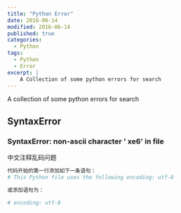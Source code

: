 ```yaml
---
title: "Python Error"
date: 2016-06-14
modified: 2016-06-14
published: true
categories:
  - Python
tags:
  - Python
  - Error
excerpt: |
    A Collection of some python errors for search
---
```


A collection of some python errors for search

## SyntaxError

###  SyntaxError: non-ascii character ' xe6' in file
中文注释乱码问题
```python
代码开始的第一行添加如下一条语句：
# This Python file uses the following encoding: utf-8

或添加语句为：

# encoding: utf-8
```
<!-- more -->
